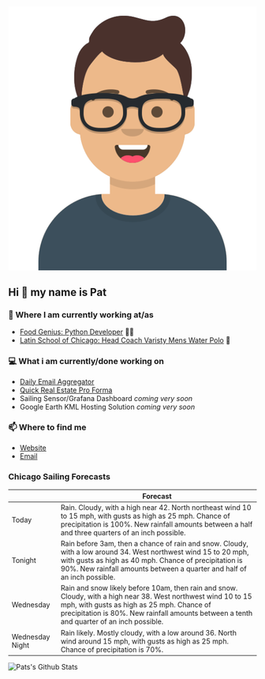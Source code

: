 [![Social banner for p-j-falconer](https://raw.githubusercontent.com/P-J-FALCONER/P-J-FALCONER/master/assets/avataaars.svg)](https://patfalconer.com/)
## Hi :wave: my name is Pat

### 💼 Where I am currently working at/as
- [Food Genius: Python Developer](https://getfoodgenius.com/) 🍔🐍
- [Latin School of Chicago: Head Coach Varisty Mens Water Polo](https://www.latinschool.org/) 🤽


### 💻 What i am currently/done working on
 - [Daily Email Aggregator](https://github.com/P-J-FALCONER/dott_daily_mail)
 - [Quick Real Estate Pro Forma](https://github.com/P-J-FALCONER/henry)
 - Sailing Sensor/Grafana Dashboard *coming very soon*
 - Google Earth KML Hosting Solution *coming very soon*

### 📫 Where to find me
 - [Website](https://patfalconer.com/)
 - [Email](mailto:patrick.j.falconer@gmail.com)


### Chicago Sailing Forecasts
|   | Forecast  |
|---|---|
| Today | Rain. Cloudy, with a high near 42. North northeast wind 10 to 15 mph, with gusts as high as 25 mph. Chance of precipitation is 100%. New rainfall amounts between a half and three quarters of an inch possible. |
| Tonight | Rain before 3am, then a chance of rain and snow. Cloudy, with a low around 34. West northwest wind 15 to 20 mph, with gusts as high as 40 mph. Chance of precipitation is 90%. New rainfall amounts between a quarter and half of an inch possible. |
| Wednesday | Rain and snow likely before 10am, then rain and snow. Cloudy, with a high near 38. West northwest wind 10 to 15 mph, with gusts as high as 25 mph. Chance of precipitation is 80%. New rainfall amounts between a tenth and quarter of an inch possible. |
| Wednesday Night | Rain likely. Mostly cloudy, with a low around 36. North wind around 15 mph, with gusts as high as 25 mph. Chance of precipitation is 70%. |

![Pats's Github Stats](https://github-readme-stats.vercel.app/api?username=p-j-falconer&show_icons=true&theme=radical)

